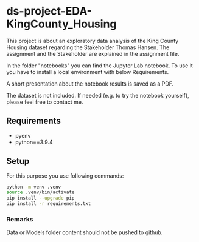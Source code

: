 # ds-project-EDA-KingCounty_Housing
This project is about an exploratory data analysis of the King County Housing dataset regarding the Stakeholder Thomas Hansen.
The assignment and the Stakeholder are explained in the assignment file.

In the folder "notebooks" you can find the Jupyter Lab notebook.
To use it you have to install a local environment with below Requirements.

A short presentation about the notebook results is saved as a PDF.

The dataset is not included. If needed (e.g. to try the notebook yourself), please feel free to contact me.

## Requirements

* pyenv
* python==3.9.4
## Setup

For this purpose you use following commands:

```bash
python -m venv .venv
source .venv/bin/activate
pip install --upgrade pip
pip install -r requirements.txt
```

### Remarks
Data or Models folder content should not be pushed to github.
